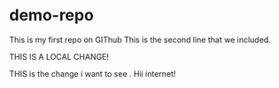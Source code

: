 # demo-repo
This is my first repo on GIThub
This is the second line that we included.



THIS IS A LOCAL CHANGE!

THIS is the change i want to see . Hii internet!